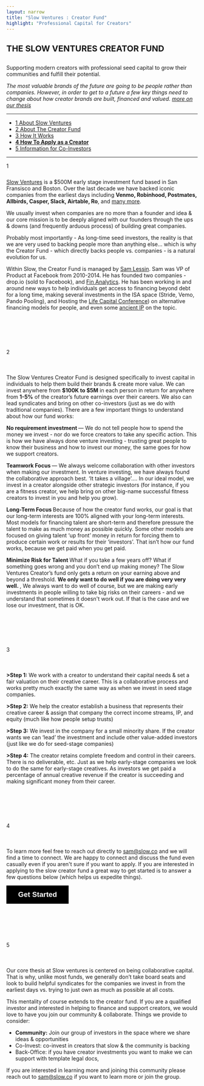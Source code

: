 ```yaml
---
layout: narrow
title: "Slow Ventures : Creator Fund"
highlight: "Professional Capital for Creators"
---
```


<h4 style="font-size: 22px">THE SLOW VENTURES CREATOR FUND</h4> 

Supporting modern creators with professional seed capital to grow their communities and fulfill their potential.

*The most valuable brands of the future are going to be people rather than companies.  However, in order to get to a future a few key things need to change about how creator brands are built, financed and valued. [more on our thesis](http://creator.slow.co/thesis)*

<hr>

<ul>
  <li><a href="#sv">1 About Slow Ventures</a></li>
  <li><a href="#if">2 About The Creator Fund</a></li>
  <li><a href="#how">3 How It Works</a></li>  
  <li><b><a href="#apply">4 How To Apply as a Creator</a></b></li>
  <li><a href="#co">5 Information for Co-Investors</a></li>
</ul>

<hr>

<p id="sv" style="margin-top: 10px; margin-bottom: 25px;">1</p>

[Slow Ventures](http://www.slow.co) is a $500M early stage investment fund based in San Fransisco and Boston.  Over the last decade we have backed iconic companies from the earliest days including <b>Venmo, Robinhood, Postmates, Allbirds, Casper, Slack, Airtable, Ro</b>, and [many more](http://main.slow.co/about/).  

We usually invest when companies are no more than a founder and idea & our core mission is to be deeply aligned with our founders through the ups & downs (and frequently arduous process) of building great companies.

Probably most importantly - As long-time seed investors, the reality is that we are very used to backing people more than anything else… which is why the Creator Fund - which directly backs people vs. companies - is a natural evolution for us. 

Within Slow, the Creator Fund is managed by [Sam Lessin](https://www.twitter.com/lessin).  Sam was VP of Product at Facebook from 2010-2014.  He has founded two companies - drop.io (sold to Facebook), and [Fin Analytics](https://www.fin.com).  He has been working in and around new ways to help individuals get access to financing beyond debt for a long time, making several investments in the ISA space (Stride, Vemo, Pando Pooling), and Hosting the [Life Capital Conference](http://www.lifecapital.com/)) on alternative financing models for people, and even some [ancient IP](https://patents.google.com/patent/US20020133445A1/en?oq=samuel+lessin+marketplace) on the topic. 

<p id="if" style="margin-top: 100px; margin-bottom: 50px;">2</p>

The Slow Ventures Creator Fund is designed specifically to invest capital in individuals to help them build their brands & create more value.  We can invest anywhere from **$100K to $5M** in each person in return for anywhere from **1-5%** of the creator’s future earnings over their careers.  We also can lead syndicates and bring on other co-investors (just as we do with traditional companies).  There are a few important things to understand about how our fund works: 

<b> No requirement investment </b> — We do not tell people how to spend the money we invest - nor do we force creators to take any specific action.  This is how we have always done venture investing - trusting great people to know their business and how to invest our money, the same goes for how we support creators.

<b> Teamwork Focus </b> — We always welcome collaboration with other investors when making our investment.  In venture investing, we have always found the collaborative approach best. ‘It takes a village’…. In our ideal model, we invest in a creator alongside other strategic investors (for instance, if you are a fitness creator, we help bring on other big-name successful fitness creators to invest in you and help you grow).  

<b> Long-Term Focus </b> Because of how the creator fund works, our goal is that our long-term interests are 100% aligned with your long-term interests.  Most models for financing talent are short-term and therefore pressure the talent to make as much money as possible quickly.  Some other models are focused on giving talent ‘up front’ money in return for forcing them to produce certain work or results for their ‘investors’.  That isn’t how our fund works, because we get paid when you get paid.

<b> Minimize Risk for Talent </b> What if you take a few years off?  What if something goes wrong and you don’t end up making money?  The Slow Ventures Creator’s fund only gets a return on your earning above and beyond a threshold.   <b> We only want to do well if you are doing very very well. </b>, We always want to do well of course, but we are making early investments in people willing to take big risks on their careers - and we understand that sometimes it doesn't work out.  If that is the case and we lose our investment, that is OK.

<p id="how" style="margin-top: 100px; margin-bottom: 50px;">3</p>

<b>>Step 1:</b> We work with a creator to understand their capital needs & set a fair valuation on their creative career.  This is a collaborative process and works pretty much exactly the same way as when we invest in seed stage companies.

<b>>Step 2:</b> We help the creator establish a business that represents their creative career & assign that company the correct income streams, IP, and equity (much like how people setup trusts)

<b>>Step 3:</b> We invest in the company for a small minority share.  If the creator wants we can ‘lead’ the investment and include other value-added investors (just like we do for seed-stage companies)

<b>>Step 4:</b> The creator retains complete freedom and control in their careers.  There is no deliverable, etc.  Just as we help early-stage companies we look to do the same for early-stage creatives.  As investors we get paid a percentage of annual creative revenue if the creator is succeeding and making significant money from their career.


<p id="apply" style="margin-top: 100px; margin-bottom: 50px;">4</p>

To learn more feel free to reach out directly to <a href="mailto:sam@slow.co">sam@slow.co</a> and we will find a time to connect.  We are happy to connect and discuss the fund even casually even if you aren't sure if you want to apply.  If you are interested in applying to the slow creator fund a great way to get started is to answer a few questions below (which helps us expedite things).  

<a class="typeform-share button" href="https://form.typeform.com/to/CxMqlcJf?typeform-medium=embed-snippet" data-mode="popup" style="display:inline-block;text-decoration:none;background-color:#000000;color:white;cursor:pointer;font-family:Helvetica,Arial,sans-serif;font-size:19px;line-height:47.5px;text-align:center;margin:0;height:47.5px;padding:0px 31px;border-radius:0px;max-width:100%;white-space:nowrap;overflow:hidden;text-overflow:ellipsis;font-weight:bold;-webkit-font-smoothing:antialiased;-moz-osx-font-smoothing:grayscale;" data-size="100" target="_blank">Get Started </a> <script> (function() { var qs,js,q,s,d=document, gi=d.getElementById, ce=d.createElement, gt=d.getElementsByTagName, id="typef_orm_share", b="https://embed.typeform.com/"; if(!gi.call(d,id)){ js=ce.call(d,"script"); js.id=id; js.src=b+"embed.js"; q=gt.call(d,"script")[0]; q.parentNode.insertBefore(js,q) } })() </script>



<p id="co" style="margin-top: 100px; margin-bottom: 50px;" >5</p>

Our core thesis at Slow ventures is centered on being collaborative capital.  That is why, unlike most funds, we generally don’t take board seats and look to build helpful syndicates for the companies we invest in from the earliest days vs. trying to just own as much as possible at all costs.

This mentality of course extends to the creator fund.  If you are a qualified investor and interested in helping to finance and support creators, we would love to have you join our community & collaborate.  Things we provide to consider: 

<ul>
  <li><b>Community:</b>  Join our group of investors in the space where we share ideas & opportunities</li>
  <li>Co-Invest: co-invest in creators that slow & the community is backing</li>
  <li>Back-Office: if you have creator investments you want to make we can support with template legal docs, </li>
</ul>

If you are interested in learning more and joining this community please reach out to <a href="mailto:sam@slow.co">sam@slow.co</a> if you want to learn more or join the group.

<p style="margin-bottom: 1000px;"></p>







